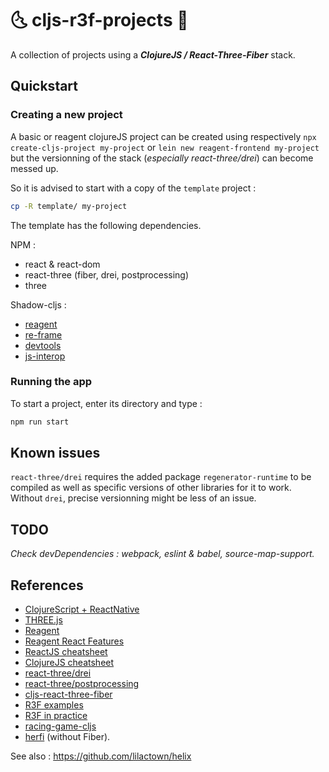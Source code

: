 # :last_quarter_moon_with_face: cljs-r3f-projects :first_quarter_moon_with_face:

A collection of projects using a *__ClojureJS / React-Three-Fiber__* stack.

<!-- ----------------------------------------------------------------------- -->

## Quickstart

### Creating a new project

A basic or reagent clojureJS project can be created using respectively
`npx create-cljs-project my-project` or `lein new reagent-frontend my-project` but the versionning of the stack (*especially react-three/drei*) can become messed up.

So it is advised to start with a copy of the `template` project :
```bash
cp -R template/ my-project
```

The template has the following dependencies.

NPM :

- react & react-dom
- react-three (fiber, drei, postprocessing)
- three

Shadow-cljs :

- [reagent](https://github.com/reagent-project/reagent)
- [re-frame](https://github.com/Day8/re-frame)
- [devtools](https://github.com/binaryage/cljs-devtools)
- [js-interop](https://github.com/applied-science/js-interop)

### Running the app

To start a project, enter its directory and type :
```bash
npm run start
```

<!-- ----------------------------------------------------------------------- -->

## Known issues

`react-three/drei` requires the added package `regenerator-runtime` to be compiled as well as specific versions of other libraries for it to work.
Without `drei`, precise versionning might be less of an issue.

<!-- ----------------------------------------------------------------------- -->

## TODO

*Check devDependencies : webpack, eslint & babel, source-map-support.*

<!-- ----------------------------------------------------------------------- -->

## References

* [ClojureScript + ReactNative](https://cljsrn.org/)
* [THREE.js](https://threejs.org/)
* [Reagent](https://github.com/reagent-project/reagent)
* [Reagent React Features](https://github.com/reagent-project/reagent/blob/master/doc/ReactFeatures.md)
* [ReactJS cheatsheet](https://devhints.io/react)
* [ClojureJS cheatsheet](https://cljs.info/cheatsheet/)
* [react-three/drei](https://github.com/pmndrs/drei)
* [react-three/postprocessing](https://www.npmjs.com/package/@react-three/postprocessing)
* [cljs-react-three-fiber](https://github.com/binaryage/cljs-react-three-fiber)
* [R3F examples](https://docs.pmnd.rs/react-three-fiber/getting-started/examples#basic-examples=)
* [R3F in practice](https://github.com/Domenicobrz/R3F-in-practice)
* [racing-game-cljs](https://github.com/ertugrulcetin/racing-game-cljs)
* [herfi](https://github.com/ertugrulcetin/herfi) (without Fiber).

See also :
https://github.com/lilactown/helix

<!-- ----------------------------------------------------------------------- -->
